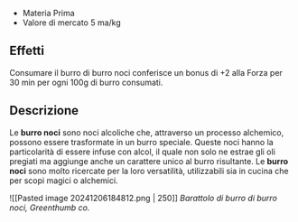 - Materia Prima
- Valore di mercato 5 ma/kg

## Effetti
Consumare il burro di burro noci conferisce un bonus di +2 alla Forza per 30 min per ogni 100g di burro consumati.

## Descrizione
Le **burro noci** sono noci alcoliche che, attraverso un processo alchemico, possono essere trasformate in un burro speciale. Queste noci hanno la particolarità di essere infuse con alcol, il quale non solo ne estrae gli oli pregiati ma aggiunge anche un carattere unico al burro risultante. Le **burro noci** sono molto ricercate per la loro versatilità, utilizzabili sia in cucina che per scopi magici o alchemici.

![[Pasted image 20241206184812.png | 250]] 
*Barattolo di burro di burro noci, Greenthumb co.*

